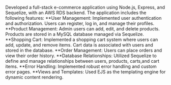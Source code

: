 Developed a full-stack e-commerce application using Node.js, Express, and Sequelize, with an AWS RDS backend. The application includes the following features:
**User Management: Implemented user authentication and authorization. Users can register, log in, and manage their profiles.
**Product Management: Admin users can add, edit, and delete products. Products are stored in a MySQL database managed via Sequelize.
**Shopping Cart: Implemented a shopping cart system where users can add, update, and remove items. Cart data is associated with users and stored in the database.
**Order Management: Users can place orders and view their order history.
**Database Relationships: Utilized Sequelize to define and manage relationships between users, products, carts,and cart items.
**Error Handling: Implemented robust error handling and custom error pages.
**Views and Templates: Used EJS as the templating engine for dynamic content rendering.

